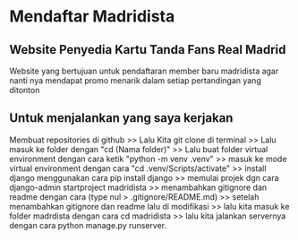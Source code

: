 # Mendaftar Madridista 
## Website Penyedia Kartu Tanda Fans Real Madrid
Website yang bertujuan untuk pendaftaran member baru madridista agar nanti nya mendapat promo menarik dalam setiap pertandingan yang ditonton
## Untuk menjalankan yang saya kerjakan 
Membuat repositories di github >> Lalu Kita git clone di terminal >> Lalu masuk ke folder dengan "cd (Nama folder)" >> Lalu buat folder virtual environment dengan cara ketik "python -m venv .venv" >> masuk ke mode virtual environment dengan cara "cd .venv/Scripts/activate" >> install django menggunakan cara pip install django >> memulai projek dgn cara django-admin startproject madridista >> menambahkan gitignore dan readme dengan cara (type nul > .gitignore/README.md) >> setelah menambahkan gitignore dan readme lalu di modifikasi >> lalu kita masuk ke folder madrdista dengan cara cd madridista >> lalu kita jalankan servernya dengan cara python manage.py runserver.